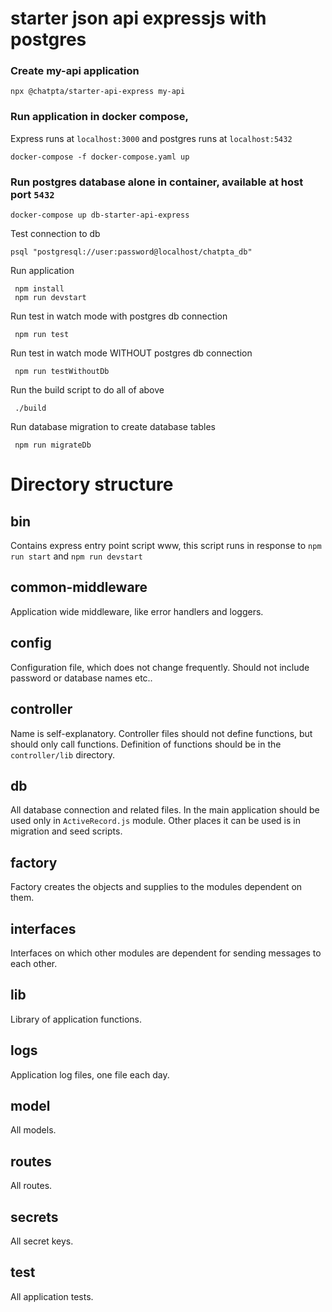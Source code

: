 # starter json api expressjs with postgres

### Create my-api application

```shell
npx @chatpta/starter-api-express my-api
```

### Run application in docker compose,

Express runs at ```localhost:3000``` and postgres runs at ```localhost:5432```

```shell
docker-compose -f docker-compose.yaml up
```

### Run postgres database alone in container, available at host port ```5432```

```shell
docker-compose up db-starter-api-express
```

Test connection to db

```shell
psql "postgresql://user:password@localhost/chatpta_db"
```

Run application

```shell
 npm install
 npm run devstart
```

Run test in watch mode with postgres db connection

```shell
 npm run test
```

Run test in watch mode WITHOUT postgres db connection

```shell
 npm run testWithoutDb
```

Run the build script to do all of above

```shell
 ./build
```

Run database migration to create database tables

```shell
 npm run migrateDb
```

# Directory structure

## bin

Contains express entry point script www, this script runs in response to ```npm run start``` and ```npm run devstart```

## common-middleware

Application wide middleware, like error handlers and loggers.

## config

Configuration file, which does not change frequently. Should not include password or database names etc..

## controller

Name is self-explanatory. Controller files should not define functions, but should only call functions. Definition of
functions should be in the ```controller/lib``` directory.

## db

All database connection and related files. In the main application should be used only in ```ActiveRecord.js``` module.
Other places it can be used is in migration and seed scripts.

## factory

Factory creates the objects and supplies to the modules dependent on them.

## interfaces

Interfaces on which other modules are dependent for sending messages to each other.

## lib

Library of application functions.

## logs

Application log files, one file each day.

## model

All models.

## routes

All routes.

## secrets

All secret keys.

## test

All application tests.
